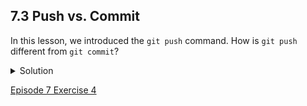 ## 7.3 Push vs. Commit

In this lesson, we introduced the ```git push``` command. How is ```git push``` different from ```git commit```?

<details>
  <summary>
    Solution
  </summary>

  <p>
    When we push changes, we’re interacting with a remote repository to update it with the changes we’ve made locally (often this corresponds to sharing the changes we’ve made with others). Commit only updates your local repository.
  </p>
  
</details>

[Episode 7 Exercise 4](episode7_ex4.md)
